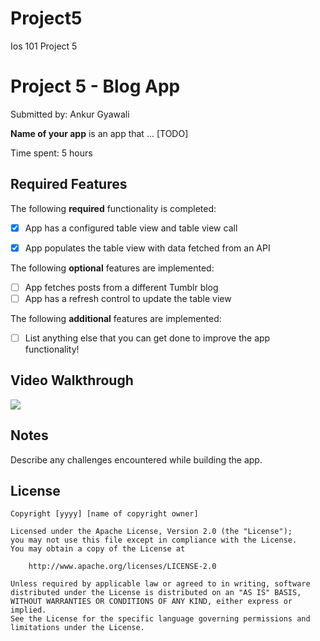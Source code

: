 # Project5
Ios 101 Project 5 


# Project 5 - Blog App

Submitted by: Ankur Gyawali

**Name of your app** is an app that ... [TODO] 

Time spent: 5 hours

## Required Features

The following **required** functionality is completed:

- [X] App has a configured table view and table view call
- [X] App populates the table view with data fetched from an API


The following **optional** features are implemented:

- [ ] App fetches posts from a different Tumblr blog
- [ ] App has a refresh control to update the table view

The following **additional** features are implemented:

- [ ] List anything else that you can get done to improve the app functionality!

## Video Walkthrough


  <a href="https://www.loom.com/share/a6845c776d25455c93a5ff659c66bde0">
    
  </a>
  <a href="https://www.loom.com/share/a6845c776d25455c93a5ff659c66bde0">
    <img style="max-width:300px;" src="https://cdn.loom.com/sessions/thumbnails/a6845c776d25455c93a5ff659c66bde0-with-play.gif">
  </a>
 

## Notes

Describe any challenges encountered while building the app.

## License

    Copyright [yyyy] [name of copyright owner]

    Licensed under the Apache License, Version 2.0 (the "License");
    you may not use this file except in compliance with the License.
    You may obtain a copy of the License at

        http://www.apache.org/licenses/LICENSE-2.0

    Unless required by applicable law or agreed to in writing, software
    distributed under the License is distributed on an "AS IS" BASIS,
    WITHOUT WARRANTIES OR CONDITIONS OF ANY KIND, either express or implied.
    See the License for the specific language governing permissions and
    limitations under the License.
